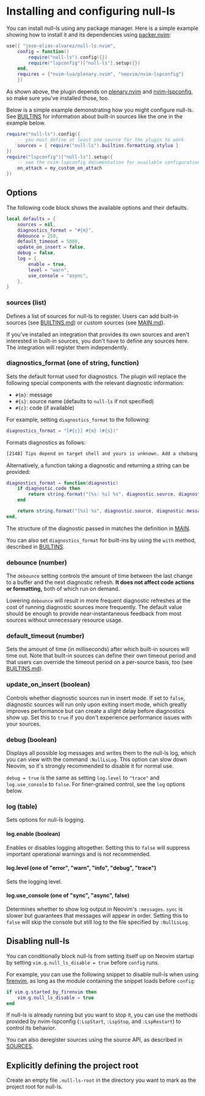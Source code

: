 <!-- markdownlint-configure-file
{
  "line-length": false,
  "no-duplicate-header": false
}
-->

# Installing and configuring null-ls

You can install null-ls using any package manager. Here is a simple example
showing how to install it and its dependencies using
[packer.nvim](https://github.com/wbthomason/packer.nvim):

```lua
use({ "jose-elias-alvarez/null-ls.nvim",
    config = function()
        require("null-ls").config({})
        require("lspconfig")["null-ls"].setup({})
    end,
    requires = {"nvim-lua/plenary.nvim", "neovim/nvim-lspconfig"}
    })
```

As shown above, the plugin depends on
[plenary.nvim](https://github.com/nvim-lua/plenary.nvim) and
[nvim-lspconfig](https://github.com/neovim/nvim-lspconfig), so make sure you've
installed those, too.

Below is a simple example demonstrating how you might configure null-ls.
See [BUILTINS](BUILTINS.md) for information about built-in sources like the one
in the example below.

```lua
require("null-ls").config({
    -- you must define at least one source for the plugin to work
    sources = { require("null-ls").builtins.formatting.stylua }
})
require("lspconfig")["null-ls"].setup({
    -- see the nvim-lspconfig documentation for available configuration options
    on_attach = my_custom_on_attach
})
```

## Options

The following code block shows the available options and their defaults.

```lua
local defaults = {
    sources = nil,
    diagnostics_format = "#{m}",
    debounce = 250,
    default_timeout = 5000,
    update_on_insert = false,
    debug = false,
    log = {
        enable = true,
        level = "warn",
        use_console = "async",
    },
}
```

### sources (list)

Defines a list of sources for null-ls to register. Users can add built-in
sources (see [BUILTINS.md](BUILTINS.md)) or custom sources (see
[MAIN.md](MAIN.md)).

If you've installed an integration that provides its own sources and aren't
interested in built-in sources, you don't have to define any sources here. The
integration will register them independently.

### diagnostics_format (one of string, function)

Sets the default format used for diagnostics. The plugin will replace the
following special components with the relevant diagnostic information:

- `#{m}`: message
- `#{s}`: source name (defaults to `null-ls` if not specified)
- `#{c}`: code (if available)

For example, setting `diagnostics_format` to the following:

```lua
diagnostics_format = "[#{c}] #{m} (#{s})"
```

Formats diagnostics as follows:

```txt
[2148] Tips depend on target shell and yours is unknown. Add a shebang or a 'shell' directive. (shellcheck)
```

Alternatively, a function taking a diagnostic and returning a string can be
provided:

```lua
diagnostics_format = function(diagnostic)
	if diagnostic.code then
		return string.format("[%s: %s] %s", diagnostic.source, diagnostic.code, diagnostic.message)
	end

	return string.format("[%s] %s", diagnostic.source, diagnostic.message)
end,
```

The structure of the diagnostic passed in matches the definition in
[MAIN](MAIN.md).

You can also set `diagnostics_format` for built-ins by using the `with` method,
described in [BUILTINS](BUILTINS.md).

### debounce (number)

The `debounce` setting controls the amount of time between the last change to a
buffer and the next diagnostic refresh. **It does not affect code actions or
formatting,** both of which run on demand.

Lowering `debounce` will result in more frequent diagnostic refreshes at the
cost of running diagnostic sources more frequently. The default value should be
enough to provide near-instantaneous feedback from most sources without
unnecessary resource usage.

### default_timeout (number)

Sets the amount of time (in milliseconds) after which built-in sources will time
out. Note that built-in sources can define their own timeout period and that
users can override the timeout period on a per-source basis, too (see
[BUILTINS.md](BUILTINS.md)).

### update_on_insert (boolean)

Controls whether diagnostic sources run in insert mode. If set to `false`,
diagnostic sources will run only upon exiting insert mode, which greatly
improves performance but can create a slight delay before diagnostics show up.
Set this to `true` if you don't experience performance issues with your sources.

### debug (boolean)

Displays all possible log messages and writes them to the null-ls log, which you
can view with the command `:NullLsLog`. This option can slow down Neovim, so
it's strongly recommended to disable it for normal use.

`debug = true` is the same as setting `log.level` to `"trace"` and
`log.use_console` to `false`. For finer-grained control, see the `log` options
below.

### log (table)

Sets options for null-ls logging.

#### log.enable (boolean)

Enables or disables logging altogether. Setting this to `false` will suppress
important operational warnings and is not recommended.

#### log.level (one of "error", "warn", "info", "debug", "trace")

Sets the logging level.

#### log.use_console (one of "sync", "async", false)

Determines whether to show log output in Neovim's `:messages`. `sync` is slower
but guarantees that messages will appear in order. Setting this to `false` will
skip the console but still log to the file specified by `:NullLsLog`.

## Disabling null-ls

You can conditionally block null-ls from setting itself up on Neovim startup by
setting `vim.g.null_ls_disable = true` before `config` runs.

For example, you can use the following snippet to disable null-ls when using
[firenvim](https://github.com/glacambre/firenvim), as long as the module
containing the snippet loads before `config`:

```lua
if vim.g.started_by_firenvim then
    vim.g.null_ls_disable = true
end
```

If null-ls is already running but you want to stop it, you can use the methods
provided by nvim-lspconfig (`:LspStart`, `:LspStop`, and `:LspRestart`) to
control its behavior.

You can also deregister sources using the source API, as described in
[SOURCES](SOURCES.md).

## Explicitly defining the project root

Create an empty file `.null-ls-root` in the directory you want to mark as the project root for null-ls.
